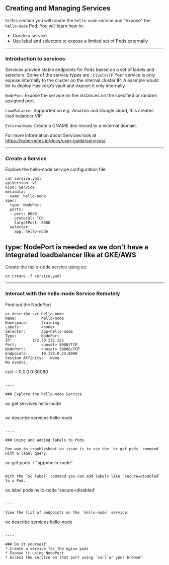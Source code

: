 ## Creating and Managing Services

In this section you will create the `hello-node` service and "expose" the `hello-node` Pod. You will learn how to:

* Create a service
* Use label and selectors to expose a limited set of Pods externally

----

### Introduction to services
Services provide stable endpoints for Pods based on a set of labels and selectors.
Some of the service types are :
`ClusterIP` Your service is only expose internally to the cluster on the internal cluster IP. A example would be to deploy Hasicorp’s vault and expose it only internally.

`NodePort` Expose the service on the instances on the specified or random assigned port.

`LoadBalancer` Supported on e.g. Amazon and Google cloud, this creates load balancer VIP

`ExternalName` Create a CNAME dns record to a external domain.

For more information about Services look at https://kubernetes.io/docs/user-guide/services/

----

### Create a Service

Explore the hello-node service configuration file:

```
cat service.yaml
apiVersion: v1
kind: Service
metadata:
  name: hello-node
spec:
  type: NodePort
  ports:
  - port: 8080
    protocol: TCP
    targetPort: 8080
  selector:
    app: hello-node
```
type: NodePort is needed as we don't have a integrated loadbalancer like at GKE/AWS
----

Create the hello-node service using oc:

```
oc create -f service.yaml
```

----

### Interact with the hello-node Service Remotely

Find out the NodePort
```
oc describe svc hello-node
Name:			hello-node
Namespace:		training
Labels:			<none>
Selector:		app=hello-node
Type:			NodePort
IP:			172.30.232.225
Port:			<unset>	8080/TCP
NodePort:		<unset>	30080/TCP
Endpoints:		10.128.0.23:8080
Session Affinity:	None
No events.
```
curl -i 0.0.0.0:30080
```

----

### Explore the hello-node Service

```
oc get services hello-node
```

```
oc describe services hello-node
```

----

### Using and adding labels to Pods

One way to troubleshoot an issue is to use the `oc get pods` command with a label query.

```
oc get pods -l "app=hello-node"
```

With the `oc label` command you can add labels like `secure=disabled` to a Pod.

```
oc label pods hello-node 'secure=disabled'
```

----

View the list of endpoints on the `hello-node` service:

```
oc describe services hello-node
```

----

### Do it yourself
* Create a service for the nginx pods
* Expose it using NodePort
* Access the service on that port using `curl`or your browser